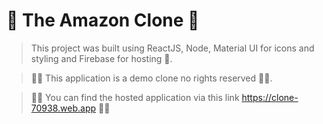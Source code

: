 # 🚀 The Amazon Clone 🚀

> This project was built using ReactJS, Node, Material UI for icons and styling and Firebase for hosting 🚀.

> 🎉🎉 This application is a demo clone no rights reserved 🎉🎉.

> 🎁🎁 You can find the hosted application via this link https://clone-70938.web.app 🎁🎁

